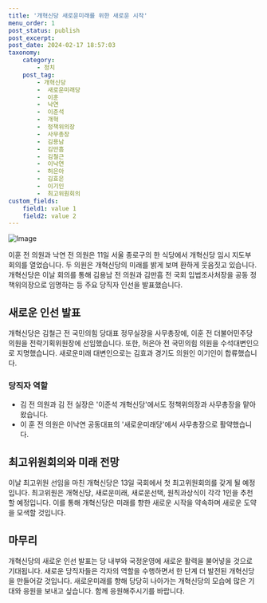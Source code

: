 ```yaml
---
title: '개혁신당 새로운미래를 위한 새로운 시작'
menu_order: 1
post_status: publish
post_excerpt: 
post_date: 2024-02-17 18:57:03
taxonomy:
    category:
        - 정치
    post_tag:
        - 개혁신당
        -  새로운미래당
        -  이훈
        -  낙연
        -  이준석
        -  개혁
        -  정책위의장
        -  사무총장
        -  김용남
        -  김만흠
        -  김철근
        -  이낙연
        -  허은아
        -  김효은
        -  이기인
        -  최고위원회의
custom_fields:
    field1: value 1
    field2: value 2
---
```


![Image](https://imgnews.pstatic.net/image/469/2024/02/12/0000784926_001_20240212112601743.jpg?type=w647)

이훈 전 의원과 낙연 전 의원은 11일 서울 종로구의 한 식당에서 개혁신당 임시 지도부 회의를 열었습니다. 두 의원은 개혁신당의 미래를 밝게 보며 환하게 웃음짓고 있습니다. 개혁신당은 이날 회의를 통해 김용남 전 의원과 김만흠 전 국회 입법조사처장을 공동 정책위의장으로 임명하는 등 주요 당직자 인선을 발표했습니다.
## 새로운 인선 발표
개혁신당은 김철근 전 국민의힘 당대표 정무실장을 사무총장에, 이훈 전 더불어민주당 의원을 전략기획위원장에 선임했습니다. 또한, 허은아 전 국민의힘 의원을 수석대변인으로 지명했습니다. 새로운미래 대변인으로는 김효과 경기도 의원인 이기인이 합류했습니다.
### 당직자 역할
- 김 전 의원과 김 전 실장은 '이준석 개혁신당'에서도 정책위의장과 사무총장을 맡아왔습니다.
- 이 훈 전 의원은 이낙연 공동대표의 '새로운미래당'에서 사무총장으로 활약했습니다.
## 최고위원회의와 미래 전망
이날 최고위원 선임을 마친 개혁신당은 13일 국회에서 첫 최고위원회의를 갖게 될 예정입니다. 최고위원은 개혁신당, 새로운미래, 새로운선택, 원칙과상식이 각각 1인을 추천할 예정입니다. 이를 통해 개혁신당은 미래를 향한 새로운 시작을 약속하며 새로운 도약을 모색할 것입니다.
## 마무리
개혁신당의 새로운 인선 발표는 당 내부와 국정운영에 새로운 활력을 불어넣을 것으로 기대됩니다. 새로운 당직자들은 각자의 역할을 수행하면서 한 단계 더 발전된 개혁신당을 만들어갈 것입니다. 새로운미래를 향해 당당히 나아가는 개혁신당의 모습에 많은 기대와 응원을 보내고 싶습니다. 함께 응원해주시기를 바랍니다.

